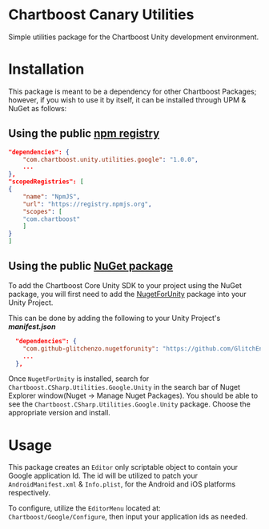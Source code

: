 # Chartboost Canary Utilities

Simple utilities package for the Chartboost Unity development environment.

# Installation
This package is meant to be a dependency for other Chartboost Packages; however, if you wish to use it by itself, it can be installed through UPM & NuGet as follows:

## Using the public [npm registry](https://www.npmjs.com/search?q=com.chartboost.unity.utilities.google)
```json
"dependencies": {
    "com.chartboost.unity.utilities.google": "1.0.0",
    ...
},
"scopedRegistries": [
{
    "name": "NpmJS",
    "url": "https://registry.npmjs.org",
    "scopes": [
    "com.chartboost"
    ]
}
]
```

## Using the public [NuGet package](https://www.nuget.org/packages/Chartboost.CSharp.Utilities.Google.Unity)

To add the Chartboost Core Unity SDK to your project using the NuGet package, you will first need to add the [NugetForUnity](https://github.com/GlitchEnzo/NuGetForUnity) package into your Unity Project.

This can be done by adding the following to your Unity Project's ***manifest.json***

```json
  "dependencies": {
    "com.github-glitchenzo.nugetforunity": "https://github.com/GlitchEnzo/NuGetForUnity.git?path=/src/NuGetForUnity",
    ...
  },
```

Once <code>NugetForUnity</code> is installed, search for `Chartboost.CSharp.Utilities.Google.Unity` in the search bar of Nuget Explorer window(Nuget -> Manage Nuget Packages).
You should be able to see the `Chartboost.CSharp.Utilities.Google.Unity` package. Choose the appropriate version and install.

# Usage

This package creates an `Editor` only scriptable object to contain your Google application Id. The id will be utilized to patch your `AndroidManifest.xml` & `Info.plist`, for the Android and iOS platforms respectively.

To configure, utilize the `EditorMenu` located at: `Chartboost/Google/Configure`, then input your application ids as needed.